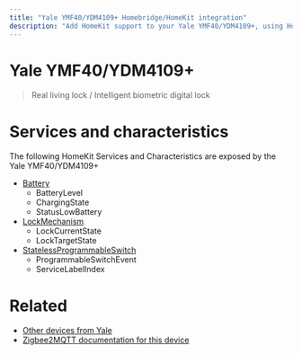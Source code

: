 ```yaml
---
title: "Yale YMF40/YDM4109+ Homebridge/HomeKit integration"
description: "Add HomeKit support to your Yale YMF40/YDM4109+, using Homebridge, Zigbee2MQTT and homebridge-z2m."
---
```

<!---
This file has been GENERATED using src/docgen/docgen.ts
DO NOT EDIT THIS FILE MANUALLY!
-->
# Yale YMF40/YDM4109+
> Real living lock / Intelligent biometric digital lock


# Services and characteristics
The following HomeKit Services and Characteristics are exposed by
the Yale YMF40/YDM4109+

* [Battery](../../battery.md)
  * BatteryLevel
  * ChargingState
  * StatusLowBattery
* [LockMechanism](../../lock.md)
  * LockCurrentState
  * LockTargetState
* [StatelessProgrammableSwitch](../../action.md)
  * ProgrammableSwitchEvent
  * ServiceLabelIndex


# Related
* [Other devices from Yale](../index.md#yale)
* [Zigbee2MQTT documentation for this device](https://www.zigbee2mqtt.io/devices/YMF40_YDM4109%2B.html)